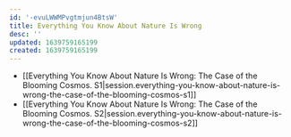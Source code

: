 ```yaml
---
id: '-evuLWWMPvgtmjun4BtsW'
title: Everything You Know About Nature Is Wrong
desc: ''
updated: 1639759165199
created: 1639759165199
---
```


- [[Everything You Know About Nature Is Wrong:  The Case of the Blooming Cosmos. S1|session.everything-you-know-about-nature-is-wrong-the-case-of-the-blooming-cosmos-s1]]
- [[Everything You Know About Nature Is Wrong:  The Case of the Blooming Cosmos. S2|session.everything-you-know-about-nature-is-wrong-the-case-of-the-blooming-cosmos-s2]]
